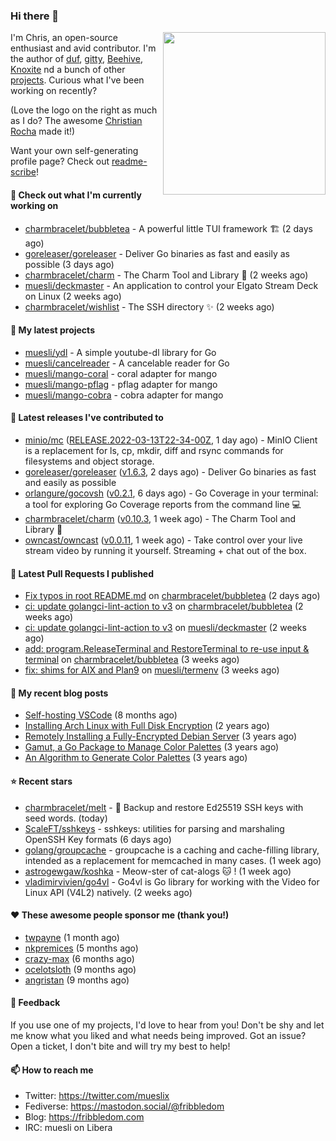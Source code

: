 ### Hi there 👋

<img align="right" src="https://raw.githubusercontent.com/muesli/muesli/master/assets/termenv.png" width="260">

I'm Chris, an open-source enthusiast and avid contributor. I'm the author of [duf](https://github.com/muesli/duf),
[gitty](https://github.com/muesli/gitty), [Beehive](https://github.com/muesli/beehive), [Knoxite](https://github.com/knoxite/knoxite)
 nd a bunch of other [projects](https://fribbledom.com/projects/). Curious what I've been working on recently?

(Love the logo on the right as much as I do? The awesome [Christian Rocha](https://github.com/meowgorithm/) made it!)

Want your own self-generating profile page? Check out [readme-scribe](https://github.com/muesli/readme-scribe)!

#### 👷 Check out what I'm currently working on

- [charmbracelet/bubbletea](https://github.com/charmbracelet/bubbletea) - A powerful little TUI framework 🏗 (2 days ago)
- [goreleaser/goreleaser](https://github.com/goreleaser/goreleaser) - Deliver Go binaries as fast and easily as possible (3 days ago)
- [charmbracelet/charm](https://github.com/charmbracelet/charm) - The Charm Tool and Library 🌟 (2 weeks ago)
- [muesli/deckmaster](https://github.com/muesli/deckmaster) - An application to control your Elgato Stream Deck on Linux (2 weeks ago)
- [charmbracelet/wishlist](https://github.com/charmbracelet/wishlist) - The SSH directory ✨ (2 weeks ago)

#### 🌱 My latest projects

- [muesli/ydl](https://github.com/muesli/ydl) - A simple youtube-dl library for Go
- [muesli/cancelreader](https://github.com/muesli/cancelreader) - A cancelable reader for Go
- [muesli/mango-coral](https://github.com/muesli/mango-coral) - coral adapter for mango
- [muesli/mango-pflag](https://github.com/muesli/mango-pflag) - pflag adapter for mango
- [muesli/mango-cobra](https://github.com/muesli/mango-cobra) - cobra adapter for mango

#### 🔭 Latest releases I've contributed to

- [minio/mc](https://github.com/minio/mc) ([RELEASE.2022-03-13T22-34-00Z](https://github.com/minio/mc/releases/tag/RELEASE.2022-03-13T22-34-00Z), 1 day ago) - MinIO Client is a replacement for ls, cp, mkdir, diff and rsync commands for filesystems and object storage.
- [goreleaser/goreleaser](https://github.com/goreleaser/goreleaser) ([v1.6.3](https://github.com/goreleaser/goreleaser/releases/tag/v1.6.3), 2 days ago) - Deliver Go binaries as fast and easily as possible
- [orlangure/gocovsh](https://github.com/orlangure/gocovsh) ([v0.2.1](https://github.com/orlangure/gocovsh/releases/tag/v0.2.1), 6 days ago) - Go Coverage in your terminal: a tool for exploring Go Coverage reports from the command line 💻
- [charmbracelet/charm](https://github.com/charmbracelet/charm) ([v0.10.3](https://github.com/charmbracelet/charm/releases/tag/v0.10.3), 1 week ago) - The Charm Tool and Library 🌟
- [owncast/owncast](https://github.com/owncast/owncast) ([v0.0.11](https://github.com/owncast/owncast/releases/tag/v0.0.11), 1 week ago) - Take control over your live stream video by running it yourself.  Streaming &#43; chat out of the box.

#### 🔨 Latest Pull Requests I published

- [Fix typos in root README.md](https://github.com/charmbracelet/bubbletea/pull/255) on [charmbracelet/bubbletea](https://github.com/charmbracelet/bubbletea) (2 days ago)
- [ci: update golangci-lint-action to v3](https://github.com/charmbracelet/bubbletea/pull/242) on [charmbracelet/bubbletea](https://github.com/charmbracelet/bubbletea) (2 weeks ago)
- [ci: update golangci-lint-action to v3](https://github.com/muesli/deckmaster/pull/90) on [muesli/deckmaster](https://github.com/muesli/deckmaster) (2 weeks ago)
- [add: program.ReleaseTerminal and RestoreTerminal to re-use input &amp; terminal](https://github.com/charmbracelet/bubbletea/pull/237) on [charmbracelet/bubbletea](https://github.com/charmbracelet/bubbletea) (3 weeks ago)
- [fix: shims for AIX and Plan9](https://github.com/muesli/termenv/pull/76) on [muesli/termenv](https://github.com/muesli/termenv) (3 weeks ago)

#### 📜 My recent blog posts

- [Self-hosting VSCode](https://fribbledom.com/posts/selfhosting-vscode/) (8 months ago)
- [Installing Arch Linux with Full Disk Encryption](https://fribbledom.com/posts/encrypted-arch-install/) (2 years ago)
- [Remotely Installing a Fully-Encrypted Debian Server](https://fribbledom.com/posts/encrypted-remote-debian-install/) (3 years ago)
- [Gamut, a Go Package to Manage Color Palettes](https://fribbledom.com/posts/gamut-package-to-handle-color-palettes/) (3 years ago)
- [An Algorithm to Generate Color Palettes](https://fribbledom.com/posts/an-algorithm-to-generate-color-palettes/) (3 years ago)

#### ⭐ Recent stars

- [charmbracelet/melt](https://github.com/charmbracelet/melt) - 🧊 Backup and restore Ed25519 SSH keys with seed words. (today)
- [ScaleFT/sshkeys](https://github.com/ScaleFT/sshkeys) - sshkeys: utilities for parsing and marshaling OpenSSH Key formats (6 days ago)
- [golang/groupcache](https://github.com/golang/groupcache) - groupcache is a caching and cache-filling library, intended as a replacement for memcached in many cases. (1 week ago)
- [astrogewgaw/koshka](https://github.com/astrogewgaw/koshka) - Meow-ster of cat-alogs 🐱 ! (1 week ago)
- [vladimirvivien/go4vl](https://github.com/vladimirvivien/go4vl) - Go4vl is Go library for working with the Video for Linux API (V4L2) natively. (2 weeks ago)

#### ❤️ These awesome people sponsor me (thank you!)

- [twpayne](https://github.com/twpayne) (1 month ago)
- [nkpremices](https://github.com/nkpremices) (5 months ago)
- [crazy-max](https://github.com/crazy-max) (6 months ago)
- [ocelotsloth](https://github.com/ocelotsloth) (9 months ago)
- [angristan](https://github.com/angristan) (9 months ago)

#### 💬 Feedback

If you use one of my projects, I'd love to hear from you! Don't be shy and let me know what you liked
and what needs being improved. Got an issue? Open a ticket, I don't bite and will try my best to help!

#### 📫 How to reach me

- Twitter: https://twitter.com/mueslix
- Fediverse: https://mastodon.social/@fribbledom
- Blog: https://fribbledom.com
- IRC: muesli on Libera
